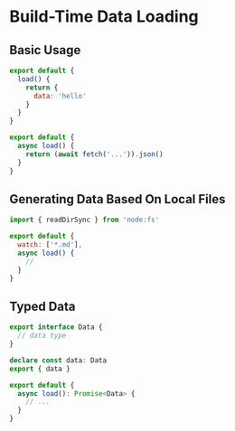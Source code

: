 # Build-Time Data Loading

## Basic Usage

```js
export default {
  load() {
    return {
      data: 'hello'
    }
  }
}
```

```js
export default {
  async load() {
    return (await fetch('...')).json()
  }
}
```

## Generating Data Based On Local Files

```js
import { readDirSync } from 'node:fs'

export default {
  watch: ['*.md'],
  async load() {
    //
  }
}
```

## Typed Data

```ts
export interface Data {
  // data type
}

declare const data: Data
export { data }

export default {
  async load(): Promise<Data> {
    // ...
  }
}
```
